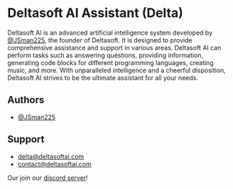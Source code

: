 
# Deltasoft AI Assistant (Delta)

Deltasoft AI is an advanced artificial intelligence system developed by [@JSman225](https://www.github.com/jsman225), the founder of Deltasoft. It is designed to provide comprehensive assistance and support in various areas. Deltasoft AI can perform tasks such as answering questions, providing information, generating code blocks for different programming languages, creating music, and more. With unparalleled intelligence and a cheerful disposition, Deltasoft AI strives to be the ultimate assistant for all your needs.

## Authors

- [@JSman225](https://www.github.com/jsman225)

## Support

 - delta@deltasoftai.com
 - contact@deltasoftai.com

Our join our [discord server](https://discord.gg/AxUTv9Actu)!

